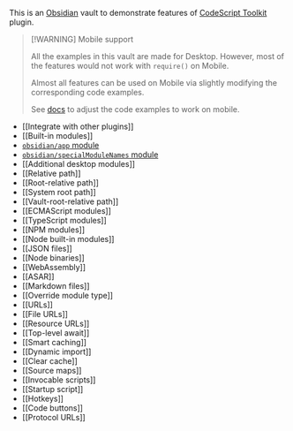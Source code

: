 This is an [Obsidian](https://obsidian.md/) vault to demonstrate features of [CodeScript Toolkit](https://github.com/mnaoumov/obsidian-codescript-toolkit/) plugin.

> [!WARNING] Mobile support
>
> All the examples in this vault are made for Desktop. However, most of the features would not work with `require()` on Mobile.
>
> Almost all features can be used on Mobile via slightly modifying the corresponding code examples.
>
> See [docs](https://github.com/mnaoumov/obsidian-codescript-toolkit/blob/main/docs/new-functions.md#migrate-to-async) to adjust the code examples to work on mobile.

- [[Integrate with other plugins]]
- [[Built-in modules]]
- [`obsidian/app` module](./obsidian-app.md)
- [`obsidian/specialModuleNames` module](./obsidian-specialModuleNames.md)
- [[Additional desktop modules]]
- [[Relative path]]
- [[Root-relative path]]
- [[System root path]]
- [[Vault-root-relative path]]
- [[ECMAScript modules]]
- [[TypeScript modules]]
- [[NPM modules]]
- [[Node built-in modules]]
- [[JSON files]]
- [[Node binaries]]
- [[WebAssembly]]
- [[ASAR]]
- [[Markdown files]]
- [[Override module type]]
- [[URLs]]
- [[File URLs]]
- [[Resource URLs]]
- [[Top-level await]]
- [[Smart caching]]
- [[Dynamic import]]
- [[Clear cache]]
- [[Source maps]]
- [[Invocable scripts]]
- [[Startup script]]
- [[Hotkeys]]
- [[Code buttons]]
- [[Protocol URLs]]

